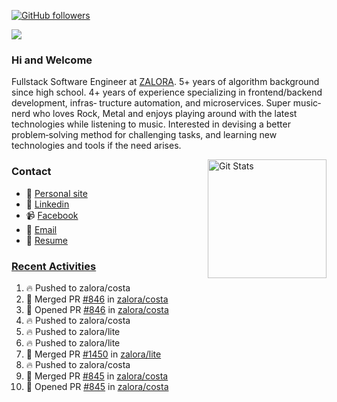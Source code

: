 [![GitHub followers](https://img.shields.io/github/followers/DeKal?label=Follow%20at%20GitHub&style=for-the-badge)](https://github.com/DeKal)

<img
  src="https://cr-ss-service.azurewebsites.net/api/ScreenShot?widget=summary&username=DeKal&badges=3&width=300&style=--header-bg-color:%23000;--border-radius:10px"
/>

### Hi and Welcome 
Fullstack Software Engineer at [ZALORA](https://github.com/zalora/). 5+ years of algorithm background since high school. 4+ years of experience specializing in frontend/backend development, infras‐ tructure automation, and microservices. Super music‐nerd who loves Rock, Metal and enjoys playing around with the latest technologies while listening to music. Interested in devising a better problem‐solving method for challenging tasks, and learning new technologies and tools if the need arises.


<a href="https://phatho-folio.now.sh/"><img alt="Git Stats" src="https://github-readme-stats.vercel.app/api?username=DeKal&show_icons=true&theme=merko&count_private=true" align="right" height="190" /></a>


### Contact

- 💬 [Personal site](https://phatho-folio.now.sh/)
- 🔗 [Linkedin](https://www.linkedin.com/in/phat-ho/)
- 📹 [Facebook](https://www.facebook.com/dekal.dev)
- 📧 <a href="mailto:hohuuphat22@gmail.com">Email</a>
- 📄 <a id="raw-url" href="https://raw.githubusercontent.com/DeKal/DeKal/master/cv/dekal.pdf">Resume</a>


### [Recent Activities](https://github.com/DeKal/github-activity-readme)
<!--START_SECTION:activity-->
1. 🔥 Pushed to zalora/costa
2. 🎉 Merged PR [#846](https://github.com/zalora/costa/pull/846) in [zalora/costa](https://github.com/zalora/costa)
3. 💪 Opened PR [#846](https://github.com/zalora/costa/pull/846) in [zalora/costa](https://github.com/zalora/costa)
4. 🔥 Pushed to zalora/costa
5. 🔥 Pushed to zalora/lite
6. 🔥 Pushed to zalora/lite
7. 🎉 Merged PR [#1450](https://github.com/zalora/lite/pull/1450) in [zalora/lite](https://github.com/zalora/lite)
8. 🔥 Pushed to zalora/costa
9. 🎉 Merged PR [#845](https://github.com/zalora/costa/pull/845) in [zalora/costa](https://github.com/zalora/costa)
10. 💪 Opened PR [#845](https://github.com/zalora/costa/pull/845) in [zalora/costa](https://github.com/zalora/costa)
<!--END_SECTION:activity-->